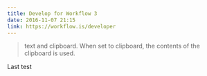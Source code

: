 ```yaml
---
title: Develop for Workflow 3
date: 2016-11-07 21:15 
link: https://workflow.is/developer
---
```



> text and clipboard. When set to clipboard, the contents of the clipboard is used.

Last test